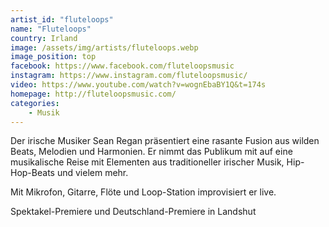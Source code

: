 ```yaml
---
artist_id: "fluteloops"
name: "Fluteloops"
country: Irland
image: /assets/img/artists/fluteloops.webp
image_position: top
facebook: https://www.facebook.com/fluteloopsmusic
instagram: https://www.instagram.com/fluteloopsmusic/
video: https://www.youtube.com/watch?v=wognEbaBY1Q&t=174s
homepage: http://fluteloopsmusic.com/
categories:
    - Musik
---
```

Der irische Musiker Sean Regan präsentiert eine rasante Fusion aus wilden Beats, Melodien und Harmonien. Er nimmt das Publikum mit auf eine musikalische Reise mit Elementen aus traditioneller irischer Musik, Hip-Hop-Beats und vielem mehr.

Mit Mikrofon, Gitarre, Flöte und Loop-Station improvisiert er live.

Spektakel-Premiere und Deutschland-Premiere in Landshut